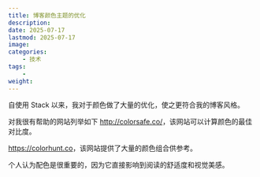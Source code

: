 ```yaml
---
title: 博客颜色主题的优化
description: 
date: 2025-07-17
lastmod: 2025-07-17
image: 
categories:
    - 技术
tags:
    - 
weight: 
---
```


自使用 Stack 以来，我对于颜色做了大量的优化，使之更符合我的博客风格。

对我很有帮助的网站列举如下
<http://colorsafe.co/>，该网站可以计算颜色的最佳对比度。

<https://colorhunt.co>，该网站提供了大量的颜色组合供参考。

个人认为配色是很重要的，因为它直接影响到阅读的舒适度和视觉美感。
